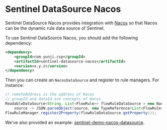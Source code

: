 # Sentinel DataSource Nacos

Sentinel DataSource Nacos provides integration with [Nacos](http://nacos.io) so that Nacos
can be the dynamic rule data source of Sentinel.

To use Sentinel DataSource Nacos, you should add the following dependency:

```xml
<dependency>
    <groupId>com.yunji.csp</groupId>
    <artifactId>sentinel-datasource-nacos</artifactId>
    <version>x.y.z</version>
</dependency>
```

Then you can create an `NacosDataSource` and register to rule managers.
For instance:

```java
// remoteAddress is the address of Nacos
// groupId and dataId are concepts of Nacos
ReadableDataSource<String, List<FlowRule>> flowRuleDataSource = new NacosDataSource<>(remoteAddress, groupId, dataId,
    source -> JSON.parseObject(source, new TypeReference<List<FlowRule>>() {}));
FlowRuleManager.register2Property(flowRuleDataSource.getProperty());
```

We've also provided an example: [sentinel-demo-nacos-datasource](https://github.com/alibaba/Sentinel/tree/master/sentinel-demo/sentinel-demo-nacos-datasource).